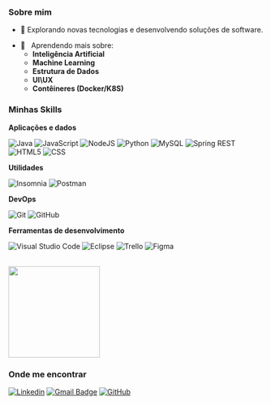 

<h3>Sobre mim</h3>


- 🤔 Explorando novas tecnologias e desenvolvendo soluções de software.
<!--
- 🎓 Estudando **SEU CURSO** no <a href="link da sua faculdade">SUA FACULDADE</a>.
- 💼 Trabalhando como **ÁREA EM QUE VOCÊ TRABALHA** na <a href="LINK DA EMPRESA">EMPRESA</a>
-->
- 🌱 &nbsp; Aprendendo mais sobre:
  - **Inteligência Artificial**
  - **Machine Learning**
  - **Estrutura de Dados**
  - **UI\UX**
  - **Contêineres (Docker/K8S)**

<h3>Minhas Skills</h3>


**Aplicações e dados**


![Java](https://img.shields.io/badge/-OpenJDK-333333?style=flat&logo=OpenJDK&logoColor=fff)
![JavaScript](https://img.shields.io/badge/-JavaScript-333333?style=flat&logo=JavaScript)
![NodeJS](https://img.shields.io/badge/-Node.JS-333333?style=flat&logo=Node.JS)
![Python](https://img.shields.io/badge/-Python-333333?style=flat&logo=Python)
![MySQL](https://img.shields.io/badge/-MySQL-333333?style=flat&logo=MySQL)
![Spring REST](https://img.shields.io/badge/-Spring-333333?style=flat&logo=Spring)
![HTML5](https://img.shields.io/badge/-HTML5-333333?style=flat&logo=HTML5)
![CSS](https://img.shields.io/badge/-CSS-333333?style=flat&logo=CSS3&logoColor=1572B6)


**Utilidades**


![Insomnia](https://img.shields.io/badge/-Insomnia-333333?style=flat&logo=insomnia)
![Postman](https://img.shields.io/badge/-Postman-333333?style=flat&logo=postman)


**DevOps**


![Git](https://img.shields.io/badge/-Git-333333?style=flat&logo=git)
![GitHub](https://img.shields.io/badge/-GitHub-333333?style=flat&logo=github)


**Ferramentas de desenvolvimento**


![Visual Studio Code](https://img.shields.io/badge/-Visual%20Studio%20Code-333333?style=flat&logo=visual-studio-code&logoColor=007ACC)
![Eclipse](https://img.shields.io/badge/-Eclipse-333333?style=flat&logo=eclipse-ide&logoColor=2C2255)
![Trello](https://img.shields.io/badge/-Trello-333333?style=flat&logo=trello&logoColor=007ACC)
![Figma](https://img.shields.io/badge/-Figma-333333?style=flat&logo=figma&logoColor=007ACC)


<br/>

<a href="https://github.com/Frotas">
  <img height="180em" src="https://github-readme-stats.vercel.app/api?username=frotas&theme=dracula&show_icons=true" />
</a>

<h3>Onde me encontrar</h3>


[![Linkedin](https://img.shields.io/badge/-username-blue?style=flat-square&logo=Linkedin&logoColor=white&link=https://linkedin.com/in/guilherme-af-sales)](https://linkedin.com/in/guilherme-af-sales)
[![Gmail Badge](https://img.shields.io/badge/-guilherme.frotas19@gmail.com-006bed?style=flat-square&logo=Gmail&logoColor=white&link=mailto:guilherme.frotas19@gmail.com)](mailto:guilherme.frotas19@gmail.com)
[![GitHub](https://img.shields.io/github/followers/Frotas?label=follow&style=social)](https://github.com/Frotas)
